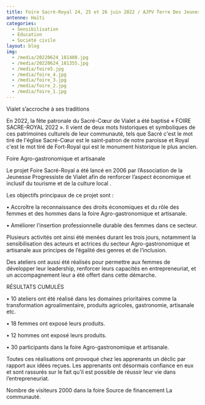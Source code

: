 ```yaml
---
title: Foire Sacré-Royal 24, 25 et 26 juin 2022 / AJPV Terre Des Jeunes Petit-Goâve
antenne: Haïti
categories:
  - Sensibilisation
  - Education
  - Société civile
layout: blog
img:
  - /media/20220624_181408.jpg
  - /media/20220624_181355.jpg
  - /media/foire5.jpg
  - /media/foire_4.jpg
  - /media/foire_3.jpg
  - /media/foire_2.jpg
  - /media/foire_1.jpg
---
```

Vialet s’accroche à ses traditions


En 2022, la fête patronale du Sacré-Cœur de Vialet a été baptisé « FOIRE SACRE-ROYAL 2022 ». Il vient de deux mots historiques et symboliques de ces patrimoines culturels de leur communauté, tels que Sacré c'est le mot tiré de l'église Sacré-Cœur est le saint-patron de notre paroisse et Royal c'est le mot tiré de Fort-Royal qui est le monument historique le plus ancien.


Foire Agro-gastronomique et artisanale

Le projet Foire Sacré-Royal a été lancé en 2006 par l’Association de la Jeunesse Progressiste de Vialet afin de renforcer l’aspect économique et inclusif du tourisme et de la culture local .


Les objectifs principaux de ce projet sont :


•	Accroître la reconnaissance des droits économiques et du rôle des femmes et des hommes dans la foire Agro-gastronomique et artisanale.


•	Améliorer l’insertion professionnelle durable des femmes dans ce secteur.


 Plusieurs activités ont ainsi été menées durant les trois jours, notamment la sensibilisation des acteurs et actrices du secteur Agro-gastronomique et artisanale aux principes de l’égalité des genres et de l’inclusion. 


Des ateliers ont aussi été réalisés pour permettre aux femmes de développer leur leadership, renforcer leurs capacités en entrepreneuriat, et un accompagnement leur a été offert dans cette démarche.

RÉSULTATS CUMULÉS

•	10 ateliers ont été réalisé dans les domaines prioritaires comme la transformation agroalimentaire, produits agricoles, gastronomie, artisanale etc.


•	18 femmes ont exposé leurs produits.


•	12 hommes ont exposé leurs produits.


•	30 participants dans la foire Agro-gastronomique et artisanale.

Toutes ces réalisations ont provoqué chez les apprenants un déclic par rapport aux idées reçues. Les apprenants ont désormais confiance en eux et sont rassurés sur le fait qu’il est possible de réussir leur vie dans l’entrepreneuriat.


Nombre de visiteurs 2000 dans la foire
Source de financement
La communauté.